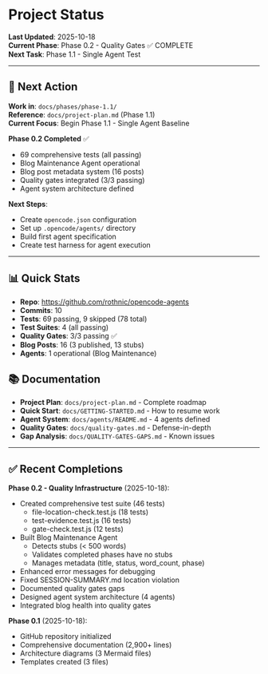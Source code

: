 # Project Status

**Last Updated**: 2025-10-18  
**Current Phase**: Phase 0.2 - Quality Gates ✅ COMPLETE  
**Next Task**: Phase 1.1 - Single Agent Test

---

## 🎯 Next Action

**Work in**: `docs/phases/phase-1.1/`  
**Reference**: `docs/project-plan.md` (Phase 1.1)  
**Current Focus**: Begin Phase 1.1 - Single Agent Baseline

**Phase 0.2 Completed** ✅
- 69 comprehensive tests (all passing)
- Blog Maintenance Agent operational
- Blog post metadata system (16 posts)
- Quality gates integrated (3/3 passing)
- Agent system architecture defined

**Next Steps**:
- Create `opencode.json` configuration
- Set up `.opencode/agents/` directory
- Build first agent specification
- Create test harness for agent execution

---

## 📊 Quick Stats

- **Repo**: https://github.com/rothnic/opencode-agents
- **Commits**: 10
- **Tests**: 69 passing, 9 skipped (78 total)
- **Test Suites**: 4 (all passing)
- **Quality Gates**: 3/3 passing ✅
- **Blog Posts**: 16 (3 published, 13 stubs)
- **Agents**: 1 operational (Blog Maintenance)

## 📚 Documentation

- **Project Plan**: `docs/project-plan.md` - Complete roadmap
- **Quick Start**: `docs/GETTING-STARTED.md` - How to resume work
- **Agent System**: `docs/agents/README.md` - 4 agents defined
- **Quality Gates**: `docs/quality-gates.md` - Defense-in-depth
- **Gap Analysis**: `docs/QUALITY-GATES-GAPS.md` - Known issues

---

## ✅ Recent Completions

**Phase 0.2 - Quality Infrastructure** (2025-10-18):
- Created comprehensive test suite (46 tests)
  - file-location-check.test.js (18 tests)
  - test-evidence.test.js (16 tests)
  - gate-check.test.js (12 tests)
- Built Blog Maintenance Agent
  - Detects stubs (< 500 words)
  - Validates completed phases have no stubs
  - Manages metadata (title, status, word_count, phase)
- Enhanced error messages for debugging
- Fixed SESSION-SUMMARY.md location violation
- Documented quality gates gaps
- Designed agent system architecture (4 agents)
- Integrated blog health into quality gates

**Phase 0.1** (2025-10-18):
- GitHub repository initialized
- Comprehensive documentation (2,900+ lines)
- Architecture diagrams (3 Mermaid files)
- Templates created (3 files)
